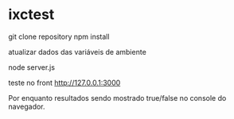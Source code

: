 # ixctest



git clone repository
npm install

atualizar dados das variáveis de ambiente

node server.js

teste no front http://127.0.0.1:3000

Por enquanto resultados sendo mostrado true/false no console do navegador.
